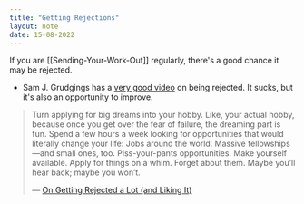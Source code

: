```yaml
---
title: "Getting Rejections"
layout: note
date: 15-08-2022
---
```


If you are [[Sending-Your-Work-Out]] regularly, there's a good chance it may be rejected.

-   Sam J. Grudgings has a <a href="https://www.youtube.com/watch?v=iRjVWzbL66o" >very good video</a> on being rejected. It sucks, but it's also an opportunity to improve.

> Turn applying for big dreams into your hobby. Like, your actual hobby, because once you get over the fear of failure, the dreaming part is fun. Spend a few hours a week looking for opportunities that would literally change your life: Jobs around the world. Massive fellowships—and small ones, too. Piss-your-pants opportunities. Make yourself available. Apply for things on a whim. Forget about them. Maybe you’ll hear back; maybe you won’t.
>
> — <a href="https://getpocket.com/explore/item/on-getting-rejected-a-lot-and-liking-it?utm_source=pocket-newtab-global-en-GB" >On Getting Rejected a Lot (and Liking It)</a>
